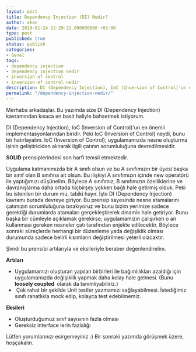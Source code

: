 ```yaml
---
layout: post
title: Dependency Injection (DI) Nedir?
author: okan
date: 2019-01-24 22:29:21.000000000 +03:00
type: post
published: true
status: publish
categories:
- Genel
tags:
- dependency injection
- dependency injection nedir
- inversion of control
- inversion of control nedir
description: DI (Dependency Injection), IoC (Inversion of Control)'un en önemli implementasyonlarından biridir. SOLID prensiplerindeki son harfi temsil etmektedir.
permalink: "/dependency-injection-nedir/"
---
```

Merhaba arkadaşlar. Bu yazımda size DI (Dependency Injection) kavramından kısaca en basit haliyle bahsetmek istiyorum.

DI (Dependency Injection), IoC (Inversion of Control)'un en önemli implementasyonlarından biridir. Peki IoC (Inversion of Control) neydi, bunu bir hatırlayalım. IoC (Inversion of Control); uygulamamızda nesne oluşturma işinin geliştiriciden alınarak ilgili çatının sorumluluğuna devredilmesidir.

**SOLID** prensiplerindeki son harfi temsil etmektedir.

Uygulama katmanımızda bir A sınıfı olsun ve bu A sınıfımızın bir üyesi başka bir sınıf olan B sınıfına ait olsun. Bu ilişkiyi A sınıfımızın içinde new operatörü ile yaptığımızı düşünelim. Böylece A sınıfımız, B sınıfımızın özelliklerine ve davranışlarına daha ortada hiçbirşey yokken bağlı hale getirmiş olduk. Peki bu istenilen bir durum mu, tabiki hayır. İşte DI (Dependency Injection) kavramı burada devreye giriyor. Bu prensip sayesinde nesne atamalarını çatımızın sorumluluğuna bırakıyoruz ve bunu bizim yerimize sadece gerektiği durumlarda atamaları gerçekleştirerek dinamik hale getiriyor. Bunu başka bir cümleyle açıklamak gerekirse; uygulamamızın çalışırken o an kullanması gereken nesneler çatı tarafından enjekte edilecektir. Böylece sonraki süreçlerde herhangi bir düzenleme yada değişiklik olması durumunda sadece belirli kısımların değiştirilmesi yeterli olacaktır.

Şimdi bu prensibi artılarıyla ve eksileriyle beraber değenlendirelim.

**Artıları**

- Uygulamamızı oluşturan yapılan birbirleri ile bağımlılıkları azaldığı için uygulamamızda değişiklik yapmak daha kolay hale gelmesi. (Bunu&nbsp; **loosely coupled&nbsp;** olarak da tanımlıyabiliriz.)
- &nbsp;Çok rahat bir şekilde Unit testler yazmamızı sağlayabilmesi. İstediğimiz sınıfı rahatlıkla mock edip, kolayca test edebilmemiz.

**Eksileri**

- Oluşturduğumuz sınıf sayısının fazla olması
- Gereksiz interface lerin fazlalığı

Lütfen yorumlarınızı esirgemeyiniz :) Bir sonraki yazımda görüşmek üzere, hoşçakalın.

